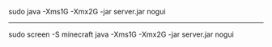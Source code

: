 sudo java -Xms1G -Xmx2G -jar server.jar nogui

<hr></hr>
sudo screen -S minecraft java -Xms1G -Xmx2G -jar server.jar nogui
